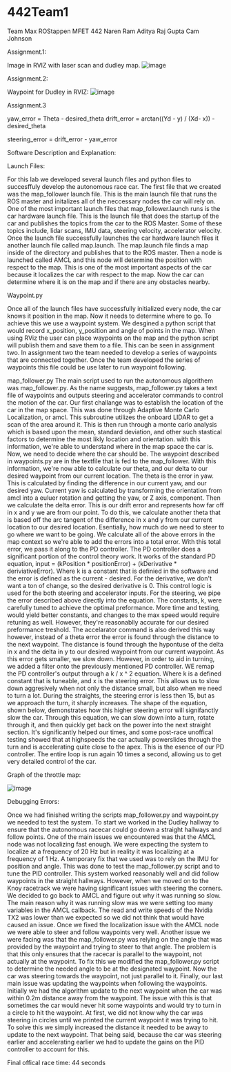 # 442Team1

Team Max ROStappen
MFET 442
Naren Ram
Aditya Raj Gupta
Cam Johnson

Assignment.1:

Image in RVIZ with laser scan and dudley map.
![image](https://github.com/NarenR21/442Team1/assets/90937234/00d6544a-9ddf-4275-909b-44098f74aa1f)

Assignment.2:

Waypoint for Dudley in RVIZ:
![image](https://github.com/NarenR21/442Team1/assets/73058520/7541a49b-870c-443b-b205-569a4c53e5d4)

Assignment.3

yaw_error = Theta - desired_theta 
drift_error = arctan((Yd - y) / (Xd- x)) - desired_theta

steering_error = drift_error - yaw_error



Software Description and Explanation:

Launch Files:

For this lab we developed several launch files and python files to succesffuly develop the autonomous race car.  The first file that we created was the map_follower launch file.  This is the main launch file that runs the ROS master and initalizes all of the neccessary nodes the car will rely on.  One of the most important launch files that map_follower.launch runs is the car hardware launch file.  This is the launch file that does the startup of the car and publishes the topics from the car to the ROS Master.  Some of these topics include, lidar scans, IMU data, steering velocity, accelerator velocity.  Once the launch file successfully launches the car hardware launch files it another launch file called map.launch.  The map.launch file finds a map inside of the directory and publishes that to the ROS master.  Then a node is launched called AMCL and this node will determine the position with respect to the map.  This is one of the most important aspects of the car because it localizes the car with respect to the map.  Now the car can determine where it is on the map and if there are any obstacles nearby.

Waypoint.py

Once all of the launch files have successfully initialized every node, the car knows it position in the map.  Now it needs to determine where to go.  To achieve this we use a waypoint system.  We desgined a python script that would record x_position, y_position and angle of points in the map.  When using RViz the user can place waypoints on the map and the python script will publish them and save them to a file.  This can be seen in assignment two.  In assignment two the team needed to develop a series of waypoints that are connected together.  Once the team developed the series of waypoints this file could be use later to run waypoint following.

map_follower.py
The main script used to run the autonomous algorithem was map_follower.py. As the name suggests, map_follower.py takes a text file of waypoints and outputs steering and accelerator commands to control the motion of the car. Our first challange was to establish the location of the car in the map space. This was done through Adaptive Monte Carlo Localization, or amcl. This subroutine utilizes the onboard LIDAR to get a scan of the area around it. This is then run through a monte carlo analysis which is based upon the mean, standard deviation, and other such stastical factors to determine the most likly location and orientation. with this information, we're able to understand where in the map space the car is. Now, we need to decide where the car should be. The waypoint described in waypoints.py are in the textfile that is fed to the map_follower. With this information, we're now able to calculate our theta, and our delta to our desired waypoint from our current location.  The theta is the error in yaw. This is calculated by finding the difference in our current yaw, and our desired yaw. Current yaw is calculated by transforming the orientation from amcl into a euluer rotation and getting the yaw, or Z axis, component. Then we calculate the delta error. This is our drift error and represents how far off in x and y we are from our point. To do this, we calculate another theta that is based off the arc tangent of the difference in x and y from our current location to our desired location. Esentially, how much do we need to steer to go where we want to be going. We calculate all of the above errors in the map context so we're able to add the errors into a total error. With this total error, we pass it along to the PD controller. 
The PD controller does a significant portion of the control theory work. It works of the standard PD equation, input = (kPosition * positionError) + (kDerivative * deriviativeError). Where k is a constant that is definied in the software and the error is defined as the current - desired. For the derivative, we don't want a ton of change, so the desired derivative is 0. 
This control logic is used for the both steering and accelerator inputs. For the steering, we pipe the error described above directly into the equation. The constants, k, were carefully tuned to achieve the optimal preformance. More time and testing, would yield better constants, and changes to the max speed would require retuning as well. However, they're reasonablly accurate for our desired preformance treshold. 
The accelarator command is also derived this way however, instead of a theta error the error is found through the distance to the next waypoint. The distance is found through the hypontuse of the delta in x and the delta in y to our desired waypoint from our current waypoint. As this error gets smaller, we slow down. However, in order to aid in turning, we added a filter onto the previously mentioned PD controller. WE remap the PD controller's output through a k / x ^ 2 equation. Where k is a defined constant that is tuneable, and x is the steering error. This allows us to slow down aggresively when not only the distance small, but also when we need to turn a lot. During the straights, the steering error is less then 15, but as we approach the turn, it sharply increases. The shape of the equation, shown below, demonstrates how this higher steering error will signifanctly slow the car. Through this equation, we can slow down into a turn, rotate through it, and then quickly get back on the power into the next straight section. It's significantly helped our times, and some post-race unoffical testing showed that at highspeeds the car actually powerslides through the turn and is accelerating quite close to the apex. 
This is the esence of our PD controller. The entire loop is run again 10 times a second, allowing us to get very detailed control of the car. 

Graph of the throttle map:

![image](https://github.com/NarenR21/442Team1/assets/42756261/5da75789-f8e9-4232-b39c-f7dd588460c7)



Debugging Errors:

Once we had finished writing the scripts map_follower.py and waypoint.py we needed to test the system.  To start we worked in the Dudley hallway to ensure that the autonomous racecar could go down a straight hallways and follow points.  One of the main issues we encountered was that the AMCL node was not localizing fast enough.  We were expecting the system to localize at a frequency of 20 Hz but in reality it was localizing at a frequency of 1 Hz.  A temporary fix that we used was to rely on the IMU for position and angle.  This was done to test the map_follower.py script and to tune the PID controller.  This system worked reasonably well and did follow waypoints in the straight hallways.  However, when we moved on to the Knoy racetrack we were having significant issues with steering the corners.  We decided to go back to AMCL and figure out why it was running so slow.  The main reason why it was running slow was we were setting too many variables in the AMCL callback.  The read and write speeds of the Nvidia TX2 was lower than we expected so we did not think that would have caused an issue.  Once we fixed the localization issue with the AMCL node we were able to steer and follow waypoints very well.  Another issue we were facing was that the map_follower.py was relying on the angle that was provided by the waypoint and trying to steer to that angle.  The problem is that this only ensures that the racecar is parallel to the waypoint, not actually at the waypoint. To fix this we modified the map_follower.py script to determine the needed angle to be at the designated waypoint.  Now the car was steering towards the waypoint, not just parallel to it.  Finally, our last main issue was updating the waypoints when following the waypoints.  Initially we had the algorithm update to the next waypoint when the car was within 0.2m distance away from the waypoint.  The issue with this is that sometimes the car would never hit some waypoints and would try to turn in a circle to hit the waypoint.  At first, we did not know why the car was steering in circles until we printed the current waypoint it was trying to hit.  To solve this we simply increased the distance it needed to be away to update to the next waypoint.  That being said, because the car was steering earlier and accelerating earlier we had to update the gains on the PID controller to account for this.

Final offical race time: 44 seconds

